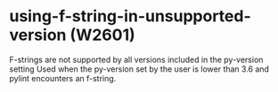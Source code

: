 # using-f-string-in-unsupported-version (W2601)

F-strings are not supported by all versions included in the py-version
setting Used when the py-version set by the user is lower than 3.6 and
pylint encounters an f-string.
